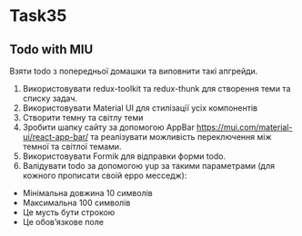 # Task35

## Todo with MIU

Взяти todo з попередньої домашки та виповнити такі апгрейди.

1. Використовувати redux-toolkit та redux-thunk для створення теми та списку задач.
2. Використовувати Material UI для стилізації усіх компонентів
3. Створити темну та світлу теми
4. Зробити шапку сайту за допомогою AppBar https://mui.com/material-ui/react-app-bar/ та реалізувати можливість переключення між темної та світлої темами.
5. Використовувати Formik для відправки форми todo.
6. Валідувати todo за допомогою yup за такими параметрами (для кожного прописати своій ерро месседж):

* Мінімальна довжина 10 символів
* Максимальна 100 символів
* Це мусть бути строкою
* Це обовʼязкове поле